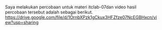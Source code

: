 Saya melakukan percobaan untuk materi itclab-07dan video hasil percobaan tersebut adalah sebagai berikut.
https://drive.google.com/file/d/1OrnbXPzk1gCkux3HFZfze07NcEGBHxcn/view?usp=sharing
